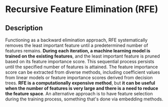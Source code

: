 # Recursive Feature Elimination (RFE)

## Description

Functioning as a backward elimination approach, RFE systematically removes the least important feature until a predetermined number of features remains. **During each iteration, a machine learning model is trained on the existing features**, and the least important feature is pruned based on its feature importance score. This sequential process persists until the specified number of features is attained. The feature importance score can be extracted from diverse methods, including coefficient values from linear models or feature importance scores derived from decision trees. **RFE is a computationally expensive method**, but **it can be useful when the number of features is very large and there is a need to reduce the feature space**. An alternative approach is to have feature selection during the training process, something that's done via embedding methods.
